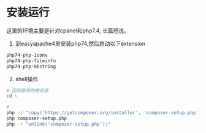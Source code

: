 # 安装运行

这里的环境主要是针对cpanel和php7.4, 长篇短说。

1) 到easyapache4里安装php74,然后启动以下extension
```sh
php74-php-iconv
php74-php-fileinfo
php74-php-mbstring
```

2) shell操作
```sh
# 回到账号的根目录
cd ~

# 
php -r "copy('https://getcomposer.org/installer', 'composer-setup.php');"
php composer-setup.php
php -r "unlink('composer-setup.php');"

```

